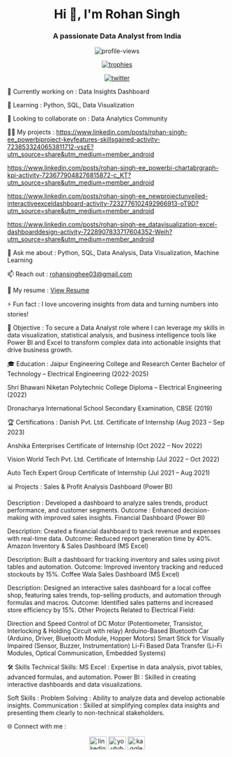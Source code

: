 <h1 align="center">Hi 👋, I'm Rohan Singh</h1> <h3 align="center">A passionate Data Analyst from India</h3> <p align="center"> <img src="https://komarev.com/ghpvc/?username=rohansinghee&label=Profile%20views&color=0e75b6&style=flat" alt="profile-views" /> </p> <p align="center"> <a href="https://github.com/ryo-ma/github-profile-trophy"><img src="https://github-profile-trophy.vercel.app/?username=rohansinghee" alt="trophies" /></a> </p> <p align="center"> <a href="https://twitter.com/" target="blank"><img src="https://img.shields.io/twitter/follow/?logo=twitter&style=for-the-badge" alt="twitter" /></a> </p>

🔭 Currently working on : Data Insights Dashboard

🌱 Learning : Python, SQL, Data Visualization

👯 Looking to collaborate on : Data Analytics Community

👨‍💻 My projects :  https://www.linkedin.com/posts/rohan-singh-ee_powerbiproject-keyfeatures-skillsgained-activity-7238533240653811712-vszE?utm_source=share&utm_medium=member_android 
  
  https://www.linkedin.com/posts/rohan-singh-ee_powerbi-chartabrgraph-kpi-activity-7236779048276815872-c_KT?utm_source=share&utm_medium=member_android
  
  https://www.linkedin.com/posts/rohan-singh-ee_newprojectunveiled-interactiveexceldashboard-activity-7232776102492966913-oT9D?utm_source=share&utm_medium=member_android
  
  https://www.linkedin.com/posts/rohan-singh-ee_datavisualization-excel-dashboarddesign-activity-7228907833717604352-Weih?utm_source=share&utm_medium=member_android

💬 Ask me about : Python, SQL, Data Analysis, Data Visualization, Machine Learning

📫 Reach out : rohansinghee03@gmail.com

📄 My resume : [View Resume](https://drive.google.com/file/d/1fICOwiUtvfb8ImFCrGCTwwWKSCVySmDu/view?usp=sharing)

⚡ Fun fact : I love uncovering insights from data and turning numbers into stories!

🎯 Objective : To secure a Data Analyst role where I can leverage my skills in data visualization, statistical analysis, and business intelligence tools like Power BI and Excel to transform complex data into actionable insights that drive business growth.

🎓 Education : Jaipur Engineering College and Research Center
                  Bachelor of Technology – Electrical Engineering (2022-2025)

  Shri Bhawani Niketan Polytechnic College
    Diploma – Electrical Engineering (2022)

Dronacharya International School
  Secondary Examination, CBSE (2019)

🏆 Certifications : Danish Pvt. Ltd.
                      Certificate of Internship (Aug 2023 – Sep 2023)

Anshika Enterprises
  Certificate of Internship (Oct 2022 – Nov 2022)

Vision World Tech Pvt. Ltd.
  Certificate of Internship (Jul 2022 – Oct 2022)

Auto Tech Expert Group
  Certificate of Internship (Jul 2021 – Aug 2021)

📊 Projects : Sales & Profit Analysis Dashboard (Power BI)

Description : Developed a dashboard to analyze sales trends, product performance, and customer segments.
Outcome : Enhanced decision-making with improved sales insights.
Financial Dashboard (Power BI)

Description: Created a financial dashboard to track revenue and expenses with real-time data.
Outcome: Reduced report generation time by 40%.
Amazon Inventory & Sales Dashboard (MS Excel)

Description: Built a dashboard for tracking inventory and sales using pivot tables and automation.
Outcome: Improved inventory tracking and reduced stockouts by 15%.
Coffee Wala Sales Dashboard (MS Excel)

Description: Designed an interactive sales dashboard for a local coffee shop, featuring sales trends, top-selling products, and automation through formulas and macros.
Outcome: Identified sales patterns and increased store efficiency by 15%.
Other Projects Related to Electrical Field:

Direction and Speed Control of DC Motor (Potentiometer, Transistor, Interlocking & Holding Circuit with relay)
Arduino-Based Bluetooth Car (Arduino, Driver, Bluetooth Module, Hopper Motors)
Smart Stick for Visually Impaired (Sensor, Buzzer, Instrumentation)
Li-Fi Based Data Transfer (Li-Fi Modules, Optical Communication, Embedded Systems)

🛠️ Skills
Technical Skills:
MS Excel : Expertise in data analysis, pivot tables, advanced formulas, and automation.
Power BI : Skilled in creating interactive dashboards and data visualizations.

Soft Skills :
Problem Solving : Ability to analyze data and develop actionable insights.
Communication : Skilled at simplifying complex data insights and presenting them clearly to non-technical stakeholders.

🌐 Connect with me : <p align="center"> <a href="https://www.linkedin.com/in/rohan-singh-ee/" target="blank"><img src="https://raw.githubusercontent.com/rahuldkjain/github-profile-readme-generator/master/src/images/icons/Social/linked-in-alt.svg" alt="linkedin" height="30" width="40" /></a> <a href="https://youtube.com/@real_businessman?si=6Ram-B1BAoHNzmrM" target="blank"><img src="https://raw.githubusercontent.com/rahuldkjain/github-profile-readme-generator/master/src/images/icons/Social/youtube.svg" alt="youtube" height="30" width="40" /></a> <a href="https://www.kaggle.com/yourprofile" target="blank"><img src="https://cdn.jsdelivr.net/npm/simple-icons@3.1.0/icons/kaggle.svg" alt="kaggle" height="30" width="40" /></a> </p>
